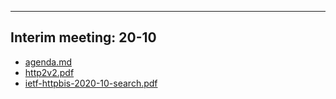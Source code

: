 

---

## Interim meeting: 20-10

- [agenda.md](agenda.md)
- [http2v2.pdf](http2v2.pdf)
- [ietf-httpbis-2020-10-search.pdf](ietf-httpbis-2020-10-search.pdf)